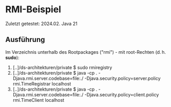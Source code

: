 RMI-Beispiel 
=====================================

Zuletzt getestet: 2024.02. Java 21



Ausführung
-----------

Im Verzeichnis unterhalb des Rootpackages ("rmi") - mit root-Rechten (d. h. **sudo**):

1. [..]/ds-architekturen/private $ sudo rmiregistry
2. [..]/ds-architekturen/private $ java -cp . -Djava.rmi.server.codebase=file:./ -Djava.security.policy=server.policy rmi.TimeRegistrar localhost
3. [..]/ds-architekturen/private $ java -cp . -Djava.rmi.server.codebase=file:./ -Djava.security.policy=client.policy rmi.TimeClient localhost